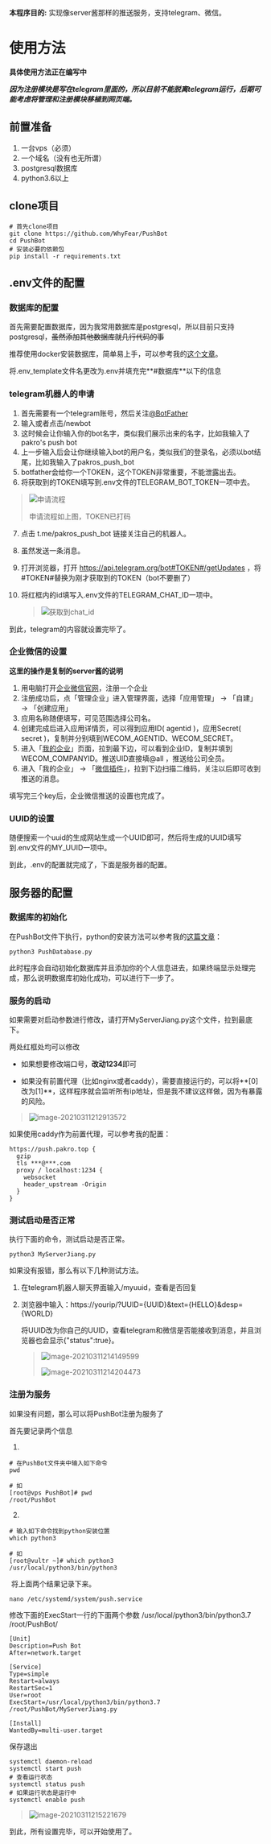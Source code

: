 **本程序目的:** 实现像server酱那样的推送服务，支持telegram、微信。

# 使用方法
**具体使用方法正在编写中**

***因为注册模块是写在telegram里面的，所以目前不能脱离telegram运行，后期可能考虑将管理和注册模块移植到网页端。***

## 前置准备

1.  一台vps（必须）
2.  一个域名（没有也无所谓）
3.  postgresql数据库
4.  python3.6以上

## clone项目

```shell
# 首先clone项目
git clone https://github.com/WhyFear/PushBot
cd PushBot
# 安装必要的依赖包
pip install -r requirements.txt
```



## .env文件的配置

### 数据库的配置

首先需要配置数据库，因为我常用数据库是postgresql，所以目前只支持postgresql，~~虽然添加其他数据库就几行代码的事~~

推荐使用docker安装数据库，简单易上手，可以参考我的[这个文章](https://blog.pakro.top/2020/my_docker_command/#postgres)。

将.env_template文件名更改为.env并填充完**#数据库**以下的信息

### telegram机器人的申请

1.  首先需要有一个telegram账号，然后关注[@BotFather](https://t.me/BotFather) 
2.  输入或者点击/newbot
3.  这时候会让你输入你的bot名字，类似我们展示出来的名字，比如我输入了pakro's push bot
4.  上一步输入后会让你继续输入bot的用户名，类似我们的登录名，必须以bot结尾，比如我输入了pakros_push_bot
5.  botfather会给你一个TOKEN，这个TOKEN非常重要，不能泄露出去。
6.  将获取到的TOKEN填写到.env文件的TELEGRAM_BOT_TOKEN一项中去。

>   ![申请流程](README/image-20210311204330267.png)
>
>   申请流程如上图，TOKEN已打码

7.  点击 t.me/pakros_push_bot 链接关注自己的机器人。

8.  虽然发送一条消息。

9.  打开浏览器，打开 https://api.telegram.org/bot#TOKEN#/getUpdates ，将#TOKEN#替换为刚才获取到的TOKEN（bot不要删了）

10.  将红框内的id填写入.env文件的TELEGRAM_CHAT_ID一项中。

     >   ![获取到chat_id](README/image-20210311205943028.png)

到此，telegram的内容就设置完毕了。

### 企业微信的设置

**这里的操作是复制的server酱的说明**

1.  用电脑打开[企业微信官网](https://work.weixin.qq.com/)，注册一个企业
2.  注册成功后，点「管理企业」进入管理界面，选择「应用管理」 → 「自建」 → 「创建应用」
3.  应用名称随便填写，可见范围选择公司名。
4.  创建完成后进入应用详情页，可以得到应用ID( agentid )，应用Secret( secret )，复制并分别填到WECOM_AGENTID、WECOM_SECRET。
5.  进入「[我的企业](https://work.weixin.qq.com/wework_admin/frame#profile)」页面，拉到最下边，可以看到企业ID，复制并填到WECOM_COMPANYID。推送UID直接填@all ，推送给公司全员。
6.  进入「我的企业」 → 「[微信插件](https://work.weixin.qq.com/wework_admin/frame#profile/wxPlugin)」，拉到下边扫描二维码，关注以后即可收到推送的消息。

填写完三个key后，企业微信推送的设置也完成了。


### UUID的设置

随便搜索一个uuid的生成网站生成一个UUID即可，然后将生成的UUID填写到.env文件的MY_UUID一项中。

到此，.env的配置就完成了，下面是服务器的配置。

## 服务器的配置

### 数据库的初始化

在PushBot文件下执行，python的安装方法可以参考我的[这篇文章](https://blog.pakro.top/2020/centos7_install_python3/)：

```shell
python3 PushDatabase.py
```

此时程序会自动初始化数据库并且添加你的个人信息进去，如果终端显示处理完成，那么说明数据库初始化成功，可以进行下一步了。

### 服务的启动

如果需要对启动参数进行修改，请打开MyServerJiang.py这个文件，拉到最底下。

两处红框处均可以修改

-   如果想要修改端口号，**改动1234**即可

-   如果没有前置代理（比如nginx或者caddy），需要直接运行的，可以将**[0]改为[1]**，这样程序就会监听所有ip地址，但是我不建议这样做，因为有暴露的风险。

>   ![image-20210311212913572](README/image-20210311212913572.png)

如果使用caddy作为前置代理，可以参考我的配置：

```shell
https://push.pakro.top {
  gzip
  tls ***@***.com
  proxy / localhost:1234 {
    websocket
    header_upstream -Origin
  }
}
```

### 测试启动是否正常

执行下面的命令，测试启动是否正常。

```shell
python3 MyServerJiang.py
```

如果没有报错，那么有以下几种测试方法。

1.  在telegram机器人聊天界面输入/myuuid，查看是否回复

2.  浏览器中输入：https://yourip/?UUID={UUID}&text={HELLO}&desp={WORLD} 

    将UUID改为你自己的UUID，查看telegram和微信是否能接收到消息，并且浏览器也会显示{"status":true}。

    >   ![image-20210311214149599](README/image-20210311214149599.png)
    >
    >   ![image-20210311214204473](README/image-20210311214204473.png)

### 注册为服务

如果没有问题，那么可以将PushBot注册为服务了

首先要记录两个信息

1.  

```shell
# 在PushBot文件夹中输入如下命令
pwd

# 如
[root@vps PushBot]# pwd
/root/PushBot
```

2.  

```shell
# 输入如下命令找到python安装位置
which python3

# 如
[root@vultr ~]# which python3
/usr/local/python3/bin/python3
```

​    将上面两个结果记录下来。



```shell
nano /etc/systemd/system/push.service
```

修改下面的ExecStart一行的下面两个参数
/usr/local/python3/bin/python3.7 
/root/PushBot/

```shell
[Unit]
Description=Push Bot
After=network.target

[Service]
Type=simple
Restart=always
RestartSec=1
User=root
ExecStart=/usr/local/python3/bin/python3.7 /root/PushBot/MyServerJiang.py

[Install]
WantedBy=multi-user.target
```

保存退出

```
systemctl daemon-reload
systemctl start push
# 查看运行状态
systemctl status push
# 如果运行状态是运行中
systemctl enable push
```

>   ![image-20210311215221679](README/image-20210311215221679.png)

到此，所有设置完毕，可以开始使用了。